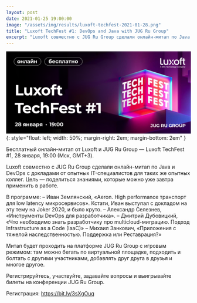 ```yaml
---
layout: post
date: 2021-01-25 19:00:00
image: "/assets/img/results/luxoft-techfest-2021-01-28.png"
title: "Luxoft TechFest #1: DevOps and Java with JUG Ru Group"
excerpt: "Luxoft совместно с JUG Ru Group сделали онлайн-митап по Java и DevOps с докладами от опытных IT-специалистов для таких же опытных коллег."
---
```


![Luxoft TechFest](/assets/img/results/luxoft-techfest-2021-01-28.png){: style="float: left; width: 50%; margin-right: 2em; margin-bottom: 2em" }

Бесплатный онлайн-митап от Luxoft и JUG Ru Group — Luxoft TechFest #1, 28 января, 19:00 (Мск, GMT+3).

Luxoft совместно с JUG Ru Group сделали онлайн-митап по Java и DevOps с докладами от опытных IT-специалистов для таких же опытных коллег. 
Цель — поделиться знаниями, которые можно уже завтра применить в работе.

В программе:
– Иван Землянский, «Aeron. High performance транспорт для low latency микросервисов». Кстати, Иван выступал с докладом на эту тему на Joker 2020, и было круто.
– Александр Селезнев, «Инструменты DevOps для разработчика».
– Дмитрий Дубовицкий, «Что необходимо знать разработчику про multicloud-миграцию. Подход Infrastructure as a Code (IaaC)»
– Михаил Занкович, «Приложения с тяжелой наследственностью. Поддержка или Реставрация?»

Митап будет проходить на платформе JUG Ru Group с игровым режимом: там можно бегать по виртуальной площадке, подходить и болтать с другими участниками, добавлять друг друга в друзья и многое другое.

Регистрируйтесь, участвуйте, задавайте вопросы и выигрывайте билеты на конференции JUG Ru Group.

Регистрация: https://bit.ly/3sXgOuq